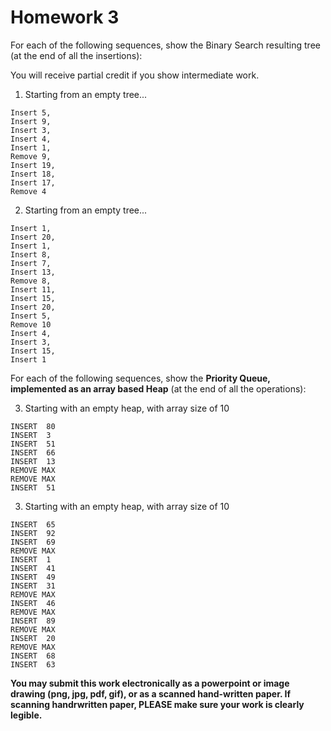 # Homework 3
For each of the following sequences, show the Binary Search resulting tree (at the end of all the insertions):  

You will receive partial credit if you show intermediate work.  


1)  Starting from an empty tree...
```
Insert 5, 
Insert 9, 
Insert 3, 
Insert 4, 
Insert 1, 
Remove 9,
Insert 19, 
Insert 18, 
Insert 17, 
Remove 4                                             
```
 
2) Starting from an empty tree...
```
Insert 1, 
Insert 20, 
Insert 1, 
Insert 8, 
Insert 7, 
Insert 13, 
Remove 8, 
Insert 11, 
Insert 15, 
Insert 20, 
Insert 5, 
Remove 10 
Insert 4, 
Insert 3, 
Insert 15, 
Insert 1              
```

For each of the following sequences, show the **Priority Queue, implemented as an array based Heap** (at the end of all the operations):

3) Starting with an empty heap, with array size of 10
```
INSERT  80                                           
INSERT  3
INSERT  51
INSERT  66
INSERT  13
REMOVE MAX
REMOVE MAX
INSERT  51
```

3) Starting with an empty heap, with array size of 10
```
INSERT  65                                                          
INSERT  92
INSERT  69
REMOVE MAX
INSERT  1
INSERT  41
INSERT  49
INSERT  31
REMOVE MAX
INSERT  46
REMOVE MAX
INSERT  89
REMOVE MAX
INSERT  20
REMOVE MAX
INSERT  68
INSERT  63
```

**You may submit this work electronically as a powerpoint or image drawing (png, jpg, pdf, gif), or as a scanned hand-written paper.  If scanning handrwritten paper, PLEASE make sure your work is clearly legible.**

